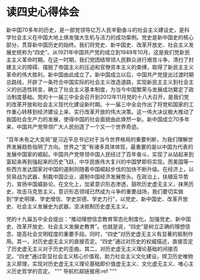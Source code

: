 # 读四史心得体会

新中国70多年的历史，是一部党领导亿万人民辛勤奋斗的社会主义建设史，是科学社会主义在中国大地上焕发强大生机与活力的成功案例。党史是新中国史的核心部分，贯穿新中国历史的始终。我们将党史、新中国史、改革开放史、社会主义发展史统称为“四史”。从1921年中国共产党的成立到1949年10月，这是我们党新民主主义革命时期。在这一时期，我们党团结带领人民群众进行艰苦斗争，清扫了封建主义的障碍、摆脱了帝国主义的压迫和官僚资本主义的束缚，取得了新民主主义革命的伟大胜利，新中国由此成立了。新中国成立以后，中国共产党提出过渡时期总路线，开辟了一条符合中国实际的社会主义改造道路，实现新民主主义到社会主义的创造性转变，确立了社会主义基本制度，为当今中国繁荣与发展成功奠定了政治制度基础。党的十一届三中全会召开到2012年11月党的十八大召开，是我们党的改革开放和社会主义现代化建设新时期。十一届三中全会作出了将党和国家的工作重心转移到经济建设上来、实行改革开放的伟大决策。这一伟大决议极大推动了我国社会生产力的发展，使得中国的社会面貌由此焕然一新。新中国成立70多年来，中国共产党带领广大人民创造了一个又一个世界奇迹。

“百年未有之大变局”是习近平总书记对于当今世界格局的重要判断，为我们理解世界发展趋势指明了方向。世界之“变”有诸多具体体现，最重要的是以中国为代表的发展中国家的崛起。中国共产党带领中国人民经过了百年奋斗，实现了从站起来到富起来再到强起来的历史飞跃，中华民族伟大复兴的中国梦即将实现。而美国等一些西方发达国家对中国的遏制则随着中国崛起步伐的加快不断升级。在经济上，以贸易战为武器，制裁中国企业，遏制中国经济发展势头。在政治上，扶植反华势力，宣扬中国威胁论。在文化上，加紧意识形态渗透，鼓吹历史虚无主义，抹黑历史，攻击马克思主义。意识形态领域已然成为斗争的重要战场，我们要切实做到“学史明理、学史增信、学史崇德、学史力行”，以党史、新中国史、改革开放史、社会主义发展史为武器，坚决抵制历史虚无主义。

党的十九届五中全会提出：“推动理想信念教育常态化制度化，加强党史、新中国史、改革开放史、社会主义发展史教育”。也就是说，“四史”是树立正确的理想信念、提高社会文明程度的重要手段。同时，“四史”对历史虚无主义有显著的抵制作用。其一，对历史虚无主义的直接否定。“四史”通过对历史的权威描述，直接否定了历史虚无主义对于历史的歪曲。其二，对历史虚无主义理论基础的间接否定。“四史”通过彰显社会主义核心价值观，助力社会主义文化建设，捍卫历史唯物主义原理，实现对历史虚无主义理论基础即价值虚无主义、文化虚无主义、唯心主义历史哲学的否定。
"""
导航栏超链接用:ref
"""